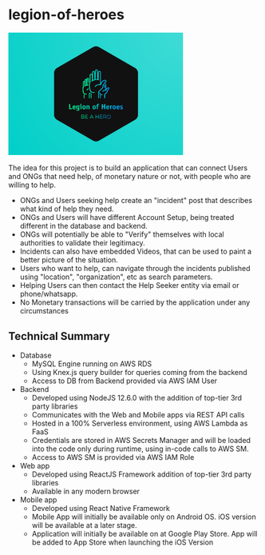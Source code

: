 # legion-of-heroes
<img src="frontend/assets/Favourite_Logo.png" width=350px>

The idea for this project is to build an application that can connect Users and ONGs that need help, of monetary nature or not, with people who are willing to help.

- ONGs and Users seeking help create an "incident" post that describes what kind of help they need.
- ONGs and Users will have different Account Setup, being treated different in the database and backend.
- ONGs will potentially be able to "Verify" themselves with local authorities to validate their legitimacy.
- Incidents can also have embedded Videos, that can be used to paint a better picture of the situation.
- Users who want to help, can navigate through the incidents published using "location", "organization", etc as search parameters.
- Helping Users can then contact the Help Seeker entity via email or phone/whatsapp.
- No Monetary transactions will be carried by the application under any circumstances

## Technical Summary

- Database
    - MySQL Engine running on AWS RDS
    - Using Knex.js query builder for queries coming from the backend
    - Access to DB from Backend provided via AWS IAM User
- Backend
    - Developed using NodeJS 12.6.0 with the addition of top-tier 3rd party libraries
    - Communicates with the Web and Mobile apps via REST API calls
    - Hosted in a 100% Serverless environment, using AWS Lambda as FaaS
    - Credentials are stored in AWS Secrets Manager and will be loaded into the code only during runtime, using in-code calls to AWS SM.
    - Access to AWS SM is provided via AWS IAM Role
- Web app
    - Developed using ReactJS Framework addition of top-tier 3rd party libraries
    - Available in any modern browser
- Mobile app
    - Developed using React Native Framework
    - Mobile App will initially be available only on Android OS. iOS version will be available at a later stage.
    - Application will initially be available on at Google Play Store. App will be added to App Store when launching the iOS Version